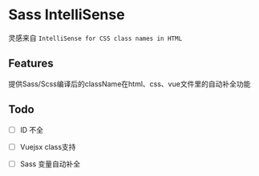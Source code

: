 # Sass IntelliSense

灵感来自 `IntelliSense for CSS class names in HTML`
## Features

提供Sass/Scss编译后的className在html、css、vue文件里的自动补全功能
## Todo

- [ ] ID 不全

- [ ] Vuejsx class支持

- [ ] Sass 变量自动补全